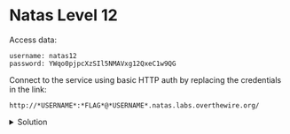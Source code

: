 # Natas Level 12

Access data:

    username: natas12
    password: YWqo0pjpcXzSIl5NMAVxg12QxeC1w9QG

Connect to the service using basic HTTP auth by replacing the credentials in the link:
    
    http://*USERNAME*:*FLAG*@*USERNAME*.natas.labs.overthewire.org/






<details>
  <summary>Solution</summary>
  Flag: 
</details>